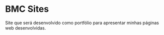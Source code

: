 # BMC Sites
 Site que será desenvolvido como portfólio para apresentar minhas páginas web desenvolvidas.
